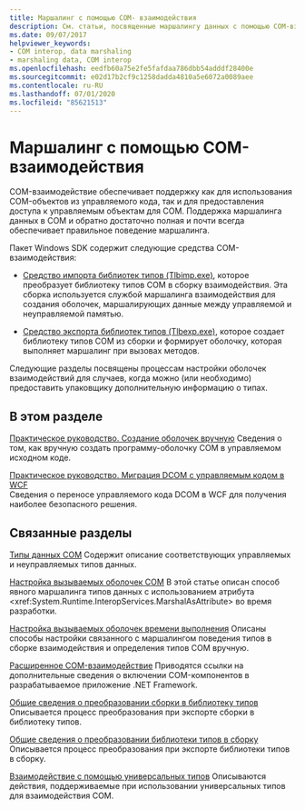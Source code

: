 ```yaml
---
title: Маршалинг с помощью COM- взаимодействия
description: См. статьи, посвященные маршалингу данных с помощью COM-взаимодействия. Инструменты Tlbimp.exe и Tlbexp.exe выполняют преобразование между библиотекой типов COM и сборкой взаимодействия.
ms.date: 09/07/2017
helpviewer_keywords:
- COM interop, data marshaling
- marshaling data, COM interop
ms.openlocfilehash: eedfb60a75e2fe5fafdaa786dbb54adddf28400e
ms.sourcegitcommit: e02d17b2cf9c1258dadda4810a5e6072a0089aee
ms.contentlocale: ru-RU
ms.lasthandoff: 07/01/2020
ms.locfileid: "85621513"
---
```

# <a name="marshaling-data-with-com-interop"></a>Маршалинг с помощью COM- взаимодействия
COM-взаимодействие обеспечивает поддержку как для использования COM-объектов из управляемого кода, так и для предоставления доступа к управляемым объектам для COM. Поддержка маршалинга данных в COM и обратно достаточно полная и почти всегда обеспечивает правильное поведение маршалинга.  
  
 Пакет Windows SDK содержит следующие средства COM-взаимодействия:  
  
- [Средство импорта библиотек типов (Tlbimp.exe)](../tools/tlbimp-exe-type-library-importer.md), которое преобразует библиотеку типов COM в сборку взаимодействия. Эта сборка используется службой маршалинга взаимодействия для создания оболочек, маршалирующих данные между управляемой и неуправляемой памятью.  
  
- [Средство экспорта библиотек типов (Tlbexp.exe)](../tools/tlbexp-exe-type-library-exporter.md), которое создает библиотеку типов COM из сборки и формирует оболочку, которая выполняет маршалинг при вызовах методов.  
  
 Следующие разделы посвящены процессам настройки оболочек взаимодействий для случаев, когда можно (или необходимо) предоставить упаковщику дополнительную информацию о типах.  
  
## <a name="in-this-section"></a>В этом разделе  
[Практическое руководство. Создание оболочек вручную](how-to-create-wrappers-manually.md) Сведения о том, как вручную создать программу-оболочку COM в управляемом исходном коде.

 [Практическое руководство. Миграция DCOM с управляемым кодом в WCF](how-to-migrate-managed-code-dcom-to-wcf.md)  
 Сведения о переносе управляемого кода DCOM в WCF для получения наиболее безопасного решения.  
  
## <a name="related-sections"></a>Связанные разделы  
 [Типы данных COM](https://docs.microsoft.com/previous-versions/dotnet/netframework-4.0/sak564ww(v=vs.100))  
 Содержит описание соответствующих управляемых и неуправляемых типов данных.  
  
 [Настройка вызываемых оболочек COM](https://docs.microsoft.com/previous-versions/dotnet/netframework-4.0/3bwc828w(v=vs.100))  
 В этой статье описан способ явного маршалинга типов данных с использованием атрибута <xref:System.Runtime.InteropServices.MarshalAsAttribute> во время разработки.  
  
 [Настройка вызываемых оболочек времени выполнения](https://docs.microsoft.com/previous-versions/dotnet/netframework-4.0/e753eftz(v=vs.100))  
 Описаны способы настройки связанного с маршалингом поведения типов в сборке взаимодействия и определения типов COM вручную.  
  
 [Расширенное COM-взаимодействие](https://docs.microsoft.com/previous-versions/dotnet/netframework-4.0/bd9cdfyx(v=vs.100))  
 Приводятся ссылки на дополнительные сведения о включении COM-компонентов в разрабатываемое приложение .NET Framework.  
  
 [Общие сведения о преобразовании сборки в библиотеку типов](https://docs.microsoft.com/previous-versions/dotnet/netframework-4.0/xk1120c3(v=vs.100))  
 Описывается процесс преобразования при экспорте сборки в библиотеку типов.  
  
 [Общие сведения о преобразовании библиотеки типов в сборку](https://docs.microsoft.com/previous-versions/dotnet/netframework-4.0/k83zzh38(v=vs.100))  
 Описывается процесс преобразования при экспорте библиотеки типов в сборку.  
  
 [Взаимодействие с помощью универсальных типов](https://docs.microsoft.com/previous-versions/dotnet/netframework-4.0/ms229590(v=vs.100))  
 Описываются действия, поддерживаемые при использовании универсальных типов для взаимодействия COM.

